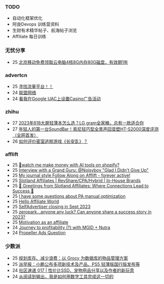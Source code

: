 ### TODO
-  自动化框架优化
-  阿良Devops 训练营资料
-  生财有术精华帖子、航海帖子浏览
-  Affiliate 每日训练

### 无忧分享
<!-- ruyo:START -->
-  25 [北京移动免费领取云电脑4核8G内存80G磁盘，有效期1年](https://51.ruyo.net/18513.html)<!-- ruyo:END -->

### advertcn
<!-- advertcn:START -->
-  25 [寻找流量平台！！](https://www.advertcn.com/forum.php?mod=viewthread&tid=112679)
-  24 [联盟网络](https://www.advertcn.com/forum.php?mod=viewthread&tid=112674)
-  24 [看我在Google UAC上设置Casino广告活动](https://www.advertcn.com/forum.php?mod=viewthread&tid=112671)<!-- advertcn:END -->

### zhihu
<!-- zhihu:START -->
-  27 [2023年618大屏轻薄本怎么选？LG gram全家桶，总有一款适合你](http://zhuanlan.zhihu.com/p/632641888?utm_campaign=rss&utm_medium=rss&utm_source=rss&utm_content=title)
-  27 [年轻人的第一台SoundBar！索尼轻巧型全景声回音壁HT-S2000深度评测（全网首发）](http://zhuanlan.zhihu.com/p/630990296?utm_campaign=rss&utm_medium=rss&utm_source=rss&utm_content=title)
-  26 [如何评价密室逃脱游戏《长安乱》？](http://www.zhihu.com/question/563950552/answer/3045961312?utm_campaign=rss&utm_medium=rss&utm_source=rss&utm_content=title)<!-- zhihu:END -->

### afflift
<!-- afflift:START -->
-  25 [🤑watch me make money with AI tools on shopify?](https://afflift.com/f/threads/%F0%9F%A4%91watch-me-make-money-with-ai-tools-on-shopify.11851/)
-  25 [Interview with a Grand Guru: @Noisyboy &quot;Glad I Didn&#39;t Give Up&quot;](https://afflift.com/f/threads/interview-with-a-grand-guru-noisyboy-glad-i-didnt-give-up.11820/)
-  25 [My journal style Follow Along on Afflift - forever active!](https://afflift.com/f/threads/my-journal-style-follow-along-on-afflift-forever-active.11857/)
-  25 [Slotland Affiliates | RevShare/CPA/Hybrid | In-House Brands](https://afflift.com/f/threads/slotland-affiliates-revshare-cpa-hybrid-in-house-brands.11859/)
-  25 [🎰 Greetings from Slotland Affiliates: Where Connections Lead to Success 🚀](https://afflift.com/f/threads/%F0%9F%8E%B0-greetings-from-slotland-affiliates-where-connections-lead-to-success-%F0%9F%9A%80.11858/)
-  25 [I have some questions about PA manual optimization](https://afflift.com/f/threads/i-have-some-questions-about-pa-manual-optimization.11856/)
-  25 [Hello Affiliate World](https://afflift.com/f/threads/hello-affiliate-world.11833/)
-  25 [SelfAdvertiser closing in Sept 2023](https://afflift.com/f/threads/selfadvertiser-closing-in-sept-2023.11544/)
-  25 [zeropark...anyone any luck? Can anyone share a success story in 2023?](https://afflift.com/f/threads/zeropark-anyone-any-luck-can-anyone-share-a-success-story-in-2023.11784/)
-  25 [Motivation as an affiliate](https://afflift.com/f/threads/motivation-as-an-affiliate.11835/)
-  24 [Journey to profitability &lpar;?&rpar; with MGID + Nutra](https://afflift.com/f/threads/journey-to-profitability-with-mgid-nutra.11855/)
-  24 [Propeller Ads Question](https://afflift.com/f/threads/propeller-ads-question.11854/)<!-- afflift:END -->

### 少数派
<!-- sspai:START -->
-  25 [规划库存、减少浪费：以 Grocy 为数据库的物品管理方案](https://sspai.com/post/83836)
-  25 [派早报：小鹏公布多项新技术及产品、PS5 轻薄版国行版发布等](https://sspai.com/post/83854)
-  24 [社区速递 017 | 性价比SSD、宠物用品分享以及作者的新玩意](https://sspai.com/post/83832)
-  24 [从阅读到输出，我是如何用数字工具完成这一切的](https://sspai.com/post/83467)<!-- sspai:END -->
